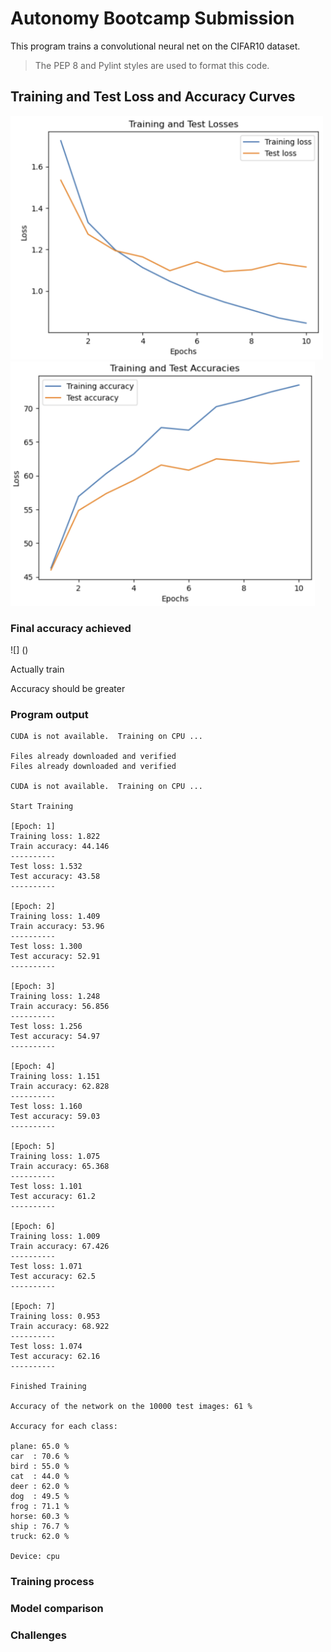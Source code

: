 # Autonomy Bootcamp Submission

This program trains a convolutional neural net on the CIFAR10 dataset.
> The PEP 8 and Pylint styles are used to format this code.

## Training and Test Loss and Accuracy Curves

<img src="loss_curves.PNG" width="500"> <img src="accuracy_curves.PNG" width="487">

### Final accuracy achieved
![] ()

Actually train

Accuracy should be greater

### Program output
```
CUDA is not available.  Training on CPU ...

Files already downloaded and verified
Files already downloaded and verified

CUDA is not available.  Training on CPU ...

Start Training

[Epoch: 1]
Training loss: 1.822
Train accuracy: 44.146
----------
Test loss: 1.532
Test accuracy: 43.58
----------

[Epoch: 2]
Training loss: 1.409
Train accuracy: 53.96
----------
Test loss: 1.300
Test accuracy: 52.91
----------

[Epoch: 3]
Training loss: 1.248
Train accuracy: 56.856
----------
Test loss: 1.256
Test accuracy: 54.97
----------

[Epoch: 4]
Training loss: 1.151
Train accuracy: 62.828
----------
Test loss: 1.160
Test accuracy: 59.03
----------

[Epoch: 5]
Training loss: 1.075
Train accuracy: 65.368
----------
Test loss: 1.101
Test accuracy: 61.2
----------

[Epoch: 6]
Training loss: 1.009
Train accuracy: 67.426
----------
Test loss: 1.071
Test accuracy: 62.5
----------

[Epoch: 7]
Training loss: 0.953
Train accuracy: 68.922
----------
Test loss: 1.074
Test accuracy: 62.16
----------

Finished Training

Accuracy of the network on the 10000 test images: 61 %

Accuracy for each class:

plane: 65.0 %
car  : 70.6 %
bird : 55.0 %
cat  : 44.0 %
deer : 62.0 %
dog  : 49.5 %
frog : 71.1 %
horse: 60.3 %
ship : 76.7 %
truck: 62.0 %

Device: cpu
```

### Training process


### Model comparison

### Challenges
